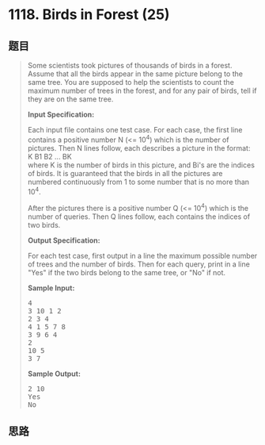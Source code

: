 <h1>1118. Birds in Forest (25)</h1>

## 题目

> <div id="problemContent">
> <p>Some scientists took pictures of thousands of birds in a forest.  Assume that all the birds appear in the same picture belong to the same tree.  You are supposed to help the scientists to count the maximum number of trees in the forest, and for any pair of birds, tell if they are on the same tree.
> </p>
> <p><b>
> Input Specification:
> </b></p>
> <p>Each input file contains one test case.  For each case, the first line contains a positive number N (&lt;= 10<sup>4</sup>) which is the number of pictures.  Then N lines follow, each describes a picture in the format:<br/>
> K B1 B2 ... BK<br/>
> where K is the number of birds in this picture, and Bi's are the indices of birds.  It is guaranteed that the birds in all the pictures are numbered continuously from 1 to some number that is no more than 10<sup>4</sup>.</p>
> <p>
> After the pictures there is a positive number Q (&lt;= 10<sup>4</sup>) which is the number of queries.  Then Q lines follow, each contains the indices of two birds.
> </p>
> <p><b>
> Output Specification:
> </b></p>
> <p>For each test case, first output in a line the maximum possible number of trees and the number of birds.
> Then for each query, print in a line "Yes" if the two birds belong to the same tree, or "No" if not.</p>
> <b>Sample Input:</b><pre>
> 4
> 3 10 1 2
> 2 3 4
> 4 1 5 7 8
> 3 9 6 4
> 2
> 10 5
> 3 7
> </pre>
> <b>Sample Output:</b><pre>
> 2 10
> Yes
> No
> </pre>
> </div>

## 思路

